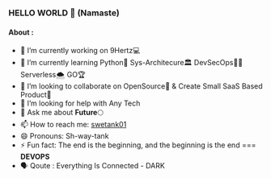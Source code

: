 ### HELLO WORLD 🙏 (Namaste)

#### About :

- 🔭 I’m currently working on  9Hertz💻 
- 🌱 I’m currently learning Python🐍 Sys-Architecure🏛 DevSecOps👮🏻‍ Serverless🌨  GO🏆 
- 👯 I’m looking to collaborate on OpenSource📖 & Create Small SaaS Based Product🚀 
- 🤔 I’m looking for help with Any Tech
- 💬 Ask me about **Future**🌕
- 📫 How to reach me: [swetank01](https://www.linkedin.com/in/swetanksoni01/)
- 😄 Pronouns: Sh-way-tank
- ⚡ Fun fact: The end is the beginning, and the beginning is the end === **DEVOPS**
- 🗣 Qoute : Everything Is Connected - DARK
